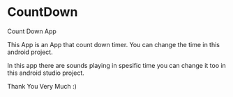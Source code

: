 # CountDown
Count Down App

This App is an App that count down timer. You can change the time in this android project.

In this app there are sounds playing in spesific time you can change it too in this android studio project.

Thank You Very Much :)
